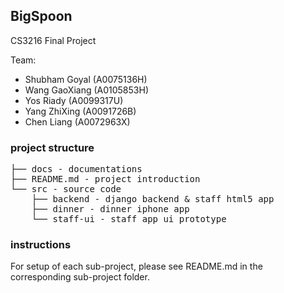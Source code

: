 BigSpoon
-----------
CS3216 Final Project

Team:
- Shubham Goyal (A0075136H)
- Wang GaoXiang (A0105853H)
- Yos Riady (A0099317U)
- Yang ZhiXing (A0091726B)
- Chen Liang (A0072963X)

### project structure

<pre>
├── docs - documentations
├── README.md - project introduction
└── src - source code
    ├── backend - django backend & staff html5 app
    ├── dinner - dinner iphone app
    └── staff-ui - staff app ui prototype
</pre>

### instructions

For setup of each sub-project, please see README.md in the corresponding sub-project folder.
